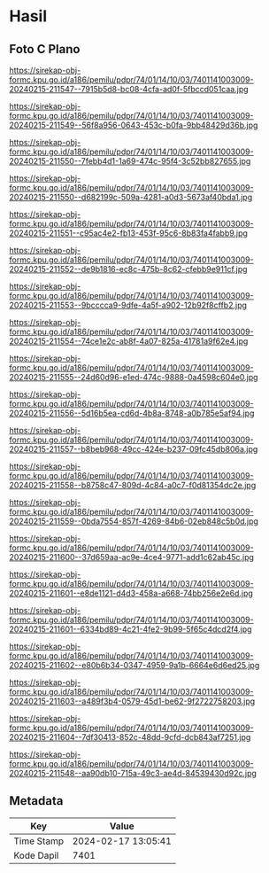 # Hasil

## Foto C Plano

https://sirekap-obj-formc.kpu.go.id/a186/pemilu/pdpr/74/01/14/10/03/7401141003009-20240215-211547--7915b5d8-bc08-4cfa-ad0f-5fbccd051caa.jpg

https://sirekap-obj-formc.kpu.go.id/a186/pemilu/pdpr/74/01/14/10/03/7401141003009-20240215-211549--56f8a956-0643-453c-b0fa-9bb48429d36b.jpg

https://sirekap-obj-formc.kpu.go.id/a186/pemilu/pdpr/74/01/14/10/03/7401141003009-20240215-211550--7febb4d1-1a69-474c-95f4-3c52bb827655.jpg

https://sirekap-obj-formc.kpu.go.id/a186/pemilu/pdpr/74/01/14/10/03/7401141003009-20240215-211550--d682199c-509a-4281-a0d3-5673af40bda1.jpg

https://sirekap-obj-formc.kpu.go.id/a186/pemilu/pdpr/74/01/14/10/03/7401141003009-20240215-211551--c95ac4e2-fb13-453f-95c6-8b83fa4fabb9.jpg

https://sirekap-obj-formc.kpu.go.id/a186/pemilu/pdpr/74/01/14/10/03/7401141003009-20240215-211552--de9b1816-ec8c-475b-8c62-cfebb9e911cf.jpg

https://sirekap-obj-formc.kpu.go.id/a186/pemilu/pdpr/74/01/14/10/03/7401141003009-20240215-211553--9bcccca9-9dfe-4a5f-a902-12b92f8cffb2.jpg

https://sirekap-obj-formc.kpu.go.id/a186/pemilu/pdpr/74/01/14/10/03/7401141003009-20240215-211554--74ce1e2c-ab8f-4a07-825a-41781a9f62e4.jpg

https://sirekap-obj-formc.kpu.go.id/a186/pemilu/pdpr/74/01/14/10/03/7401141003009-20240215-211555--24d60d96-e1ed-474c-9888-0a4598c604e0.jpg

https://sirekap-obj-formc.kpu.go.id/a186/pemilu/pdpr/74/01/14/10/03/7401141003009-20240215-211556--5d16b5ea-cd6d-4b8a-8748-a0b785e5af94.jpg

https://sirekap-obj-formc.kpu.go.id/a186/pemilu/pdpr/74/01/14/10/03/7401141003009-20240215-211557--b8beb968-49cc-424e-b237-09fc45db806a.jpg

https://sirekap-obj-formc.kpu.go.id/a186/pemilu/pdpr/74/01/14/10/03/7401141003009-20240215-211558--b8758c47-809d-4c84-a0c7-f0d81354dc2e.jpg

https://sirekap-obj-formc.kpu.go.id/a186/pemilu/pdpr/74/01/14/10/03/7401141003009-20240215-211559--0bda7554-857f-4269-84b6-02eb848c5b0d.jpg

https://sirekap-obj-formc.kpu.go.id/a186/pemilu/pdpr/74/01/14/10/03/7401141003009-20240215-211600--37d659aa-ac9e-4ce4-9771-add1c62ab45c.jpg

https://sirekap-obj-formc.kpu.go.id/a186/pemilu/pdpr/74/01/14/10/03/7401141003009-20240215-211601--e8de1121-d4d3-458a-a668-74bb256e2e6d.jpg

https://sirekap-obj-formc.kpu.go.id/a186/pemilu/pdpr/74/01/14/10/03/7401141003009-20240215-211601--6334bd89-4c21-4fe2-9b99-5f65c4dcd2f4.jpg

https://sirekap-obj-formc.kpu.go.id/a186/pemilu/pdpr/74/01/14/10/03/7401141003009-20240215-211602--e80b6b34-0347-4959-9a1b-6664e6d6ed25.jpg

https://sirekap-obj-formc.kpu.go.id/a186/pemilu/pdpr/74/01/14/10/03/7401141003009-20240215-211603--a489f3b4-0579-45d1-be62-9f2722758203.jpg

https://sirekap-obj-formc.kpu.go.id/a186/pemilu/pdpr/74/01/14/10/03/7401141003009-20240215-211604--7df30413-852c-48dd-9cfd-dcb843af7251.jpg

https://sirekap-obj-formc.kpu.go.id/a186/pemilu/pdpr/74/01/14/10/03/7401141003009-20240215-211548--aa90db10-715a-49c3-ae4d-84539430d92c.jpg


## Metadata

| Key        | Value               |
| ---------- | ------------------- |
| Time Stamp | 2024-02-17 13:05:41 |
| Kode Dapil | 7401                |



